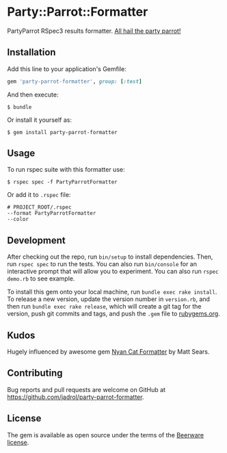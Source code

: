 # Party::Parrot::Formatter

PartyParrot RSpec3 results formatter. [All hail the party parrot!](http://cultofthepartyparrot.com/)

## Installation

Add this line to your application's Gemfile:

```ruby
gem 'party-parrot-formatter', group: [:test]
```

And then execute:

    $ bundle

Or install it yourself as:

    $ gem install party-parrot-formatter



## Usage

To run rspec suite with this formatter use:

    $ rspec spec -f PartyParrotFormatter

Or add it to `.rspec` file:

    # PROJECT_ROOT/.rspec
    --format PartyParrotFormatter
    --color


## Development

After checking out the repo, run `bin/setup` to install dependencies. Then, run `rspec spec` to run the tests. You can also run `bin/console` for an interactive prompt that will allow you to experiment. You can also run `rspec demo.rb` to see example.

To install this gem onto your local machine, run `bundle exec rake install`. To release a new version, update the version number in `version.rb`, and then run `bundle exec rake release`, which will create a git tag for the version, push git commits and tags, and push the `.gem` file to [rubygems.org](https://rubygems.org).

## Kudos

Hugely influenced by awesome gem [Nyan Cat Formatter](https://github.com/mattsears/nyan-cat-formatter) by Matt Sears.

## Contributing

Bug reports and pull requests are welcome on GitHub at https://github.com/jadrol/party-parrot-formatter.


## License

The gem is available as open source under the terms of the [Beerware license](https://en.wikipedia.org/wiki/Beerware).


